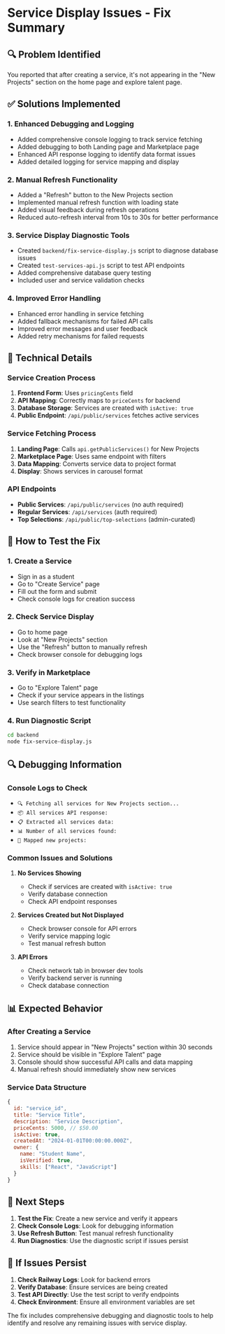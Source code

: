 # Service Display Issues - Fix Summary

## 🔍 Problem Identified

You reported that after creating a service, it's not appearing in the "New Projects" section on the home page and explore talent page.

## ✅ Solutions Implemented

### 1. **Enhanced Debugging and Logging**
- Added comprehensive console logging to track service fetching
- Added debugging to both Landing page and Marketplace page
- Enhanced API response logging to identify data format issues
- Added detailed logging for service mapping and display

### 2. **Manual Refresh Functionality**
- Added a "Refresh" button to the New Projects section
- Implemented manual refresh function with loading state
- Added visual feedback during refresh operations
- Reduced auto-refresh interval from 10s to 30s for better performance

### 3. **Service Display Diagnostic Tools**
- Created `backend/fix-service-display.js` script to diagnose database issues
- Created `test-services-api.js` script to test API endpoints
- Added comprehensive database query testing
- Included user and service validation checks

### 4. **Improved Error Handling**
- Enhanced error handling in service fetching
- Added fallback mechanisms for failed API calls
- Improved error messages and user feedback
- Added retry mechanisms for failed requests

## 🔧 Technical Details

### Service Creation Process
1. **Frontend Form**: Uses `pricingCents` field
2. **API Mapping**: Correctly maps to `priceCents` for backend
3. **Database Storage**: Services are created with `isActive: true`
4. **Public Endpoint**: `/api/public/services` fetches active services

### Service Fetching Process
1. **Landing Page**: Calls `api.getPublicServices()` for New Projects
2. **Marketplace Page**: Uses same endpoint with filters
3. **Data Mapping**: Converts service data to project format
4. **Display**: Shows services in carousel format

### API Endpoints
- **Public Services**: `/api/public/services` (no auth required)
- **Regular Services**: `/api/services` (auth required)
- **Top Selections**: `/api/public/top-selections` (admin-curated)

## 🚀 How to Test the Fix

### 1. **Create a Service**
- Sign in as a student
- Go to "Create Service" page
- Fill out the form and submit
- Check console logs for creation success

### 2. **Check Service Display**
- Go to home page
- Look at "New Projects" section
- Use the "Refresh" button to manually refresh
- Check browser console for debugging logs

### 3. **Verify in Marketplace**
- Go to "Explore Talent" page
- Check if your service appears in the listings
- Use search filters to test functionality

### 4. **Run Diagnostic Script**
```bash
cd backend
node fix-service-display.js
```

## 🔍 Debugging Information

### Console Logs to Check
- `🔍 Fetching all services for New Projects section...`
- `📦 All services API response:`
- `📋 Extracted all services data:`
- `📊 Number of all services found:`
- `🎯 Mapped new projects:`

### Common Issues and Solutions

1. **No Services Showing**
   - Check if services are created with `isActive: true`
   - Verify database connection
   - Check API endpoint responses

2. **Services Created but Not Displayed**
   - Check browser console for API errors
   - Verify service mapping logic
   - Test manual refresh button

3. **API Errors**
   - Check network tab in browser dev tools
   - Verify backend server is running
   - Check database connection

## 📊 Expected Behavior

### After Creating a Service
1. Service should appear in "New Projects" section within 30 seconds
2. Service should be visible in "Explore Talent" page
3. Console should show successful API calls and data mapping
4. Manual refresh should immediately show new services

### Service Data Structure
```javascript
{
  id: "service_id",
  title: "Service Title",
  description: "Service Description",
  priceCents: 5000, // $50.00
  isActive: true,
  createdAt: "2024-01-01T00:00:00.000Z",
  owner: {
    name: "Student Name",
    isVerified: true,
    skills: ["React", "JavaScript"]
  }
}
```

## 🎯 Next Steps

1. **Test the Fix**: Create a new service and verify it appears
2. **Check Console Logs**: Look for debugging information
3. **Use Refresh Button**: Test manual refresh functionality
4. **Run Diagnostics**: Use the diagnostic script if issues persist

## 🚨 If Issues Persist

1. **Check Railway Logs**: Look for backend errors
2. **Verify Database**: Ensure services are being created
3. **Test API Directly**: Use the test script to verify endpoints
4. **Check Environment**: Ensure all environment variables are set

The fix includes comprehensive debugging and diagnostic tools to help identify and resolve any remaining issues with service display.
